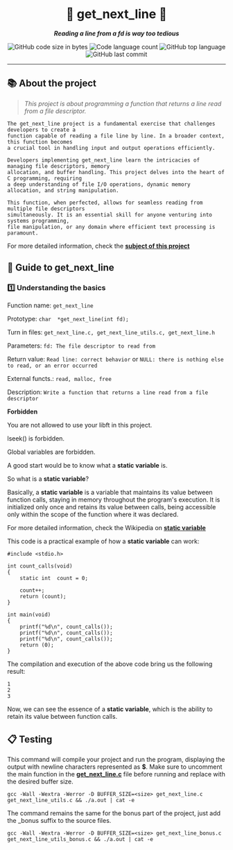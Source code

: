 <h1 align="center">
	📜 get_next_line 📜
</h1>

<p align="center">
	<b><i>Reading a line from a fd is way too tedious</i></b><br>
</p>

<p align="center">
	<img alt="GitHub code size in bytes" src="https://img.shields.io/github/languages/code-size/ircjr/get_next_line?color=lightblue" />
	<img alt="Code language count" src="https://img.shields.io/github/languages/count/ircjr/get_next_line?color=yellow" />
	<img alt="GitHub top language" src="https://img.shields.io/github/languages/top/ircjr/get_next_line?color=blue" />
	<img alt="GitHub last commit" src="https://img.shields.io/github/last-commit/ircjr/get_next_line?color=green" />
</p>

---

##  📚 About the project
> _This project is about programming a function that returns a line
read from a file descriptor._

    The get_next_line project is a fundamental exercise that challenges developers to create a
    function capable of reading a file line by line. In a broader context, this function becomes
    a crucial tool in handling input and output operations efficiently.

    Developers implementing get_next_line learn the intricacies of managing file descriptors, memory
    allocation, and buffer handling. This project delves into the heart of C programming, requiring
    a deep understanding of file I/O operations, dynamic memory allocation, and string manipulation.

    This function, when perfected, allows for seamless reading from multiple file descriptors
    simultaneously. It is an essential skill for anyone venturing into systems programming,
    file manipulation, or any domain where efficient text processing is paramount.

For more detailed information, check the [**subject of this project**](https://github.com/ircjr/get_next_line/blob/main/en.subject.pdf)

## 📖 Guide to get_next_line

### 1️⃣ Understanding the basics

Function name: `get_next_line`

Prototype: `char  *get_next_line(int fd);`

Turn in files: `get_next_line.c, get_next_line_utils.c, get_next_line.h`

Parameters: `fd: The file descriptor to read from`

Return value: `Read line: correct behavior` or `NULL: there is nothing else to read, or an error occurred`

External functs.: `read, malloc, free`

Description: `Write a function that returns a line read from a file descriptor`


**Forbidden**

You are not allowed to use your libft in this project.

lseek() is forbidden.

Global variables are forbidden.


A good start would be to know what a **static variable** is.

So what is a **static variable**?

Basically, a **static variable** is a variable that maintains its value between function calls, staying in memory throughout the program's execution. It is initialized only once and retains its value between calls, being accessible only within the scope of the function where it was declared.

For more detailed information, check the Wikipedia on [**static variable**](https://en.wikipedia.org/wiki/Static_variable)

This code is a practical example of how a **static variable** can work:

```
#include <stdio.h>

int	count_calls(void)
{
	static int	count = 0;

	count++;
	return (count);
}

int	main(void)
{
	printf("%d\n", count_calls());
	printf("%d\n", count_calls());
	printf("%d\n", count_calls());
	return (0);
}
```

The compilation and execution of the above code bring us the following result:

```
1
2
3
```

Now, we can see the essence of a **static variable**, which is the ability to retain its value between function calls.

## 📋 Testing

This command will compile your project and run the program, displaying the output with newline characters represented as **$**. Make sure to uncomment the main function in the [**get_next_line.c**](https://github.com/ircjr/get_next_line/blob/main/get_next_line.c) file before running and replace **<size>** with the desired buffer size.

```shell
gcc -Wall -Wextra -Werror -D BUFFER_SIZE=<size> get_next_line.c get_next_line_utils.c && ./a.out | cat -e
```
The command remains the same for the bonus part of the project, just add the _bonus suffix to the source files.

```shell
gcc -Wall -Wextra -Werror -D BUFFER_SIZE=<size> get_next_line_bonus.c get_next_line_utils_bonus.c && ./a.out | cat -e
```
